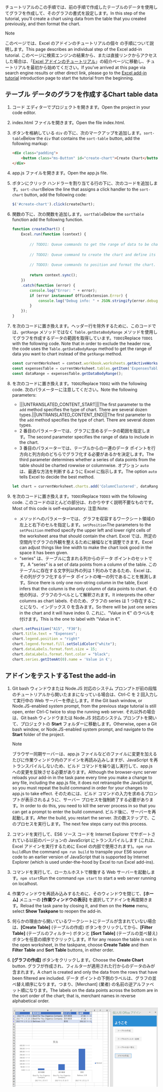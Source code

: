 <span data-ttu-id="791f9-101">チュートリアルのこの手順では、前の手順で作成したテーブルのデータを使用してグラフを作成して、そのグラフの書式を設定します。</span><span class="sxs-lookup"><span data-stu-id="791f9-101">In this step of the tutorial, you'll create a chart using data from the table that you created previously, and then format the chart.</span></span>

> [!NOTE]
> <span data-ttu-id="791f9-102">このページでは、Excel のアドインのチュートリアルの個々 の手順について説明します。</span><span class="sxs-lookup"><span data-stu-id="791f9-102">This page describes an individual step of the Excel add-in tutorial.</span></span> <span data-ttu-id="791f9-103">このページに検索エンジンの結果から、または直接リンクからアクセスした場合は、「[Excel アドインのチュートリアル](../tutorials/excel-tutorial.yml)」の紹介ページに移動し、チュートリアルを最初から始めてください。</span><span class="sxs-lookup"><span data-stu-id="791f9-103">If you’ve arrived at this page via search engine results or other direct link, please go to the [Excel add-in tutorial](../tutorials/excel-tutorial.yml) introduction page to start the tutorial from the beginning.</span></span>

## <a name="chart-table-data"></a><span data-ttu-id="791f9-104">テーブル データのグラフを作成する</span><span class="sxs-lookup"><span data-stu-id="791f9-104">Chart table data</span></span>

1. <span data-ttu-id="791f9-105">コード エディターでプロジェクトを開きます。</span><span class="sxs-lookup"><span data-stu-id="791f9-105">Open the project in your code editor.</span></span> 
2. <span data-ttu-id="791f9-106">index.html ファイルを開きます。</span><span class="sxs-lookup"><span data-stu-id="791f9-106">Open the file index.html.</span></span>
3. <span data-ttu-id="791f9-107">ボタンを格納している `div` の下に、次のマークアップを追加します。`sort-table`</span><span class="sxs-lookup"><span data-stu-id="791f9-107">Below the `div` that contains the `sort-table` button, add the following markup:</span></span>

    ```html
    <div class="padding">            
        <button class="ms-Button" id="create-chart">Create Chart</button>            
    </div>
    ```

4. <span data-ttu-id="791f9-108">app.js ファイルを開きます。</span><span class="sxs-lookup"><span data-stu-id="791f9-108">Open the app.js file.</span></span>

5. <span data-ttu-id="791f9-109">ボタンにクリック ハンドラーを割り当てる行の下に、次のコードを追加します。`sort-chart`</span><span class="sxs-lookup"><span data-stu-id="791f9-109">Below the line that assigns a click handler to the `sort-chart` button, add the following code:</span></span>

    ```js
    $('#create-chart').click(createChart);
    ```

6. <span data-ttu-id="791f9-110">関数の下に、次の関数を追加します。`sortTable`</span><span class="sxs-lookup"><span data-stu-id="791f9-110">Below the `sortTable` function add the following function.</span></span>

    ```js
    function createChart() {
        Excel.run(function (context) {
            
            // TODO1: Queue commands to get the range of data to be charted.

            // TODO2: Queue command to create the chart and define its type.

            // TODO3: Queue commands to position and format the chart.

            return context.sync();
        })
        .catch(function (error) {
            console.log("Error: " + error);
            if (error instanceof OfficeExtension.Error) {
                console.log("Debug info: " + JSON.stringify(error.debugInfo));
            }
        });
    }
    ``` 

7. <span data-ttu-id="791f9-p102">を次のコードに置き換えます。ヘッダー行を除外するために、このコードでは、`getRange` メソッドではなく `Table.getDataBodyRange` メソッドを使用してグラフを作成するデータの範囲を取得しています。`TODO1`</span><span class="sxs-lookup"><span data-stu-id="791f9-p102">Replace `TODO1` with the following code. Note that in order to exclude the header row, the code uses the `Table.getDataBodyRange` method to get the range of data you want to chart instead of the `getRange` method.</span></span>

    ```js
    const currentWorksheet = context.workbook.worksheets.getActiveWorksheet();
    const expensesTable = currentWorksheet.tables.getItem('ExpensesTable');
    const dataRange = expensesTable.getDataBodyRange();
    ``` 

8. <span data-ttu-id="791f9-113">を次のコードに置き換えます。`TODO2`</span><span class="sxs-lookup"><span data-stu-id="791f9-113">Replace `TODO2` with the following code.</span></span> <span data-ttu-id="791f9-114">次のパラメーターに注意してください。</span><span class="sxs-lookup"><span data-stu-id="791f9-114">Note the following parameters:</span></span>
   - <span data-ttu-id="791f9-p104">|||UNTRANSLATED_CONTENT_START|||The first parameter to the `add` method specifies the type of chart. There are several dozen types.|||UNTRANSLATED_CONTENT_END|||</span><span class="sxs-lookup"><span data-stu-id="791f9-p104">The first parameter to the `add` method specifies the type of chart. There are several dozen types.</span></span> 
   - <span data-ttu-id="791f9-117">2 番目のパラメーターでは、グラフに含めるデータの範囲を指定します。</span><span class="sxs-lookup"><span data-stu-id="791f9-117">The second parameter specifies the range of data to include in the chart.</span></span> 
   - <span data-ttu-id="791f9-118">3 番目のパラメーターでは、テーブルからの一連のデータ ポイントを行方向と列方向のどちらでグラフ化する必要があるかを決定します。</span><span class="sxs-lookup"><span data-stu-id="791f9-118">The third parameter determines whether a series of data points from the table should be charted rowwise or columnwise.</span></span> <span data-ttu-id="791f9-119">オプション `auto` は、最適な方法を判断するように Excel に指示します。</span><span class="sxs-lookup"><span data-stu-id="791f9-119">The option `auto` tells Excel to decide the best method.</span></span>

    ```js
    let chart = currentWorksheet.charts.add('ColumnClustered', dataRange, 'auto');
    ``` 

9. <span data-ttu-id="791f9-120">を次のコードに置き換えます。`TODO3`</span><span class="sxs-lookup"><span data-stu-id="791f9-120">Replace `TODO3` with the following code.</span></span> <span data-ttu-id="791f9-121">このコードのほとんどの部分は、わかりやすく説明不要なものです。</span><span class="sxs-lookup"><span data-stu-id="791f9-121">Most of this code is self-explanatory.</span></span> <span data-ttu-id="791f9-122">注意:</span><span class="sxs-lookup"><span data-stu-id="791f9-122">Note:</span></span>
   - <span data-ttu-id="791f9-123">メソッドへのパラメーターでは、グラフを収容するワークシート領域の左上と右下のセルを指定します。`setPosition`</span><span class="sxs-lookup"><span data-stu-id="791f9-123">The parameters to the `setPosition` method specify the upper left and lower right cells of the worksheet area that should contain the chart.</span></span> <span data-ttu-id="791f9-124">Excel では、所定の空間内でグラフの外観を整えるために線幅などを調整できます。</span><span class="sxs-lookup"><span data-stu-id="791f9-124">Excel can adjust things like line width to make the chart look good in the space it has been given.</span></span>
   - <span data-ttu-id="791f9-125">"series" は、テーブルに含まれる列からのデータ ポイントのセットです。</span><span class="sxs-lookup"><span data-stu-id="791f9-125">A "series" is a set of data points from a column of the table.</span></span> <span data-ttu-id="791f9-126">このテーブルに存在する文字列以外の列は 1 列のみであるため、Excel は、その列がグラフ化するデータ ポイントの唯一の列であることを推測します。</span><span class="sxs-lookup"><span data-stu-id="791f9-126">Since there is only one non-string column in the table, Excel infers that the column is the only column of data points to chart.</span></span> <span data-ttu-id="791f9-127">その他の列は、グラフのラベルとして解釈されます。</span><span class="sxs-lookup"><span data-stu-id="791f9-127">It interprets the other columns as chart labels.</span></span> <span data-ttu-id="791f9-128">そのため、グラフの series は 1 つ存在することになり、インデックス 0 を含みます。</span><span class="sxs-lookup"><span data-stu-id="791f9-128">So there will be just one series in the chart and it will have index 0.</span></span> <span data-ttu-id="791f9-129">これに、"Value in €" のラベルを付けます。</span><span class="sxs-lookup"><span data-stu-id="791f9-129">This is the one to label with "Value in €".</span></span> 

    ```js
    chart.setPosition("A15", "F30");
    chart.title.text = "Expenses";
    chart.legend.position = "right"
    chart.legend.format.fill.setSolidColor("white");
    chart.dataLabels.format.font.size = 15;
    chart.dataLabels.format.font.color = "black";
    chart.series.getItemAt(0).name = 'Value in €';
    ``` 

## <a name="test-the-add-in"></a><span data-ttu-id="791f9-130">アドインをテストする</span><span class="sxs-lookup"><span data-stu-id="791f9-130">Test the add-in</span></span>


1. <span data-ttu-id="791f9-131">Git bash ウィンドウまたは Node.JS 対応のシステム プロンプトが前の段階のチュートリアルから開いたままになっている場合は、Ctrl-C を 2 回入力して実行中の Web サーバーを停止します。</span><span class="sxs-lookup"><span data-stu-id="791f9-131">If the Git bash window, or Node.JS-enabled system prompt, from the previous stage tutorial is still open, enter Ctrl-C twice to stop the running web server.</span></span> <span data-ttu-id="791f9-132">それ以外の場合は、Git bash ウィンドウまたは Node.JS 対応のシステム プロンプトを開いて、プロジェクトの **Start** フォルダーに移動します。</span><span class="sxs-lookup"><span data-stu-id="791f9-132">Otherwise, open a Git bash window, or Node.JS-enabled system prompt, and navigate to the **Start** folder of the project.</span></span>

     > [!NOTE]
     > <span data-ttu-id="791f9-133">ブラウザー同期サーバーは、app.js ファイルなどのファイルに変更を加えるたびに作業ウィンドウ内のアドインを再読み込みしますが、JavaScript を再トランスパイルしないため、ビルド コマンドを繰り返し実行して、app.js への変更を反映させる必要があります。</span><span class="sxs-lookup"><span data-stu-id="791f9-133">Although the browser-sync server reloads your add-in in the task pane every time you make a change to any file, including the app.js file, it does not retranspile the JavaScript, so you must repeat the build command in order for your changes to app.js to take effect.</span></span> <span data-ttu-id="791f9-134">そのためには、ビルド コマンドの入力を求めるプロンプトが表示されるように、サーバー プロセスを強制終了する必要があります。</span><span class="sxs-lookup"><span data-stu-id="791f9-134">In order to do this, you need to kill the server process in so that you can get a prompt to enter the build command.</span></span> <span data-ttu-id="791f9-135">ビルド後に、サーバーを再起動します。</span><span class="sxs-lookup"><span data-stu-id="791f9-135">After the build, you restart the server.</span></span> <span data-ttu-id="791f9-136">次の数ステップで、このプロセスを実行します。</span><span class="sxs-lookup"><span data-stu-id="791f9-136">The next few steps carry out this process.</span></span>

1. <span data-ttu-id="791f9-137">コマンドを実行して、ES6 ソース コードを Internet Explorer でサポートされている以前のバージョンの JavaScript にトランスパイルします (これは、Excel アドインを実行するために Excel の内部で使用されます)。`npm run build`</span><span class="sxs-lookup"><span data-stu-id="791f9-137">Run the command `npm run build` to transpile your ES6 source code to an earlier version of JavaScript that is supported by Internet Explorer (which is used under-the-hood by Excel to run Excel add-ins).</span></span>
2. <span data-ttu-id="791f9-138">コマンドを実行して、ローカルホストで稼働する Web サーバーを起動します。`npm start`</span><span class="sxs-lookup"><span data-stu-id="791f9-138">Run the command `npm start` to start a web server running on localhost.</span></span>
4. <span data-ttu-id="791f9-139">作業ウィンドウを再読み込みするために、そのウィンドウを閉じて、**[ホーム]** メニューの **[作業ウィンドウの表示]** を選択してアドインを再度開きます。</span><span class="sxs-lookup"><span data-stu-id="791f9-139">Reload the task pane by closing it, and then on the **Home** menu, select **Show Taskpane** to reopen the add-in.</span></span>
5. <span data-ttu-id="791f9-140">何らかの理由から開いているワークシートにテーブルが含まれていない場合は、**[Create Table]** (テーブルの作成) ボタンをクリックしてから、**[Filter Table]** (テーブルのフィルター) ボタンと **[Sort Table]** (テーブルの並べ替え) ボタンを任意の順序でクリックします。</span><span class="sxs-lookup"><span data-stu-id="791f9-140">If for any reason the table is not in the open worksheet, in the taskpane, choose **Create Table** and then **Filter Table** and **Sort Table** buttons, in either order.</span></span>
6. <span data-ttu-id="791f9-141">**[グラフの作成]** ボタンをクリックします。</span><span class="sxs-lookup"><span data-stu-id="791f9-141">Choose the **Create Chart** button.</span></span> <span data-ttu-id="791f9-142">グラフが作成され、フィルターが適用された行からのデータのみが含まれます。</span><span class="sxs-lookup"><span data-stu-id="791f9-142">A chart is created and only the data from the rows that have been filtered are included.</span></span> <span data-ttu-id="791f9-143">データ ポイントの下側のラベルは、グラフの並べ替え順序になります。つまり、[Merchant] (業者) の名前の逆アルファベット順になります。</span><span class="sxs-lookup"><span data-stu-id="791f9-143">The labels on the data points across the bottom are in the sort order of the chart; that is, merchant names in reverse alphabetical order.</span></span>

    ![Excel チュートリアル: グラフの作成](../images/excel-tutorial-create-chart.png)
